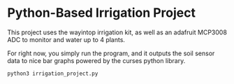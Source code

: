 # Python-Based Irrigation Project

This project uses the wayintop irrigation kit, as well as an adafruit MCP3008 ADC to monitor and water up to 4 plants.

For right now, you simply run the program, and it outputs the soil sensor data to nice bar graphs powered by the curses python library.

	python3 irrigation_project.py

